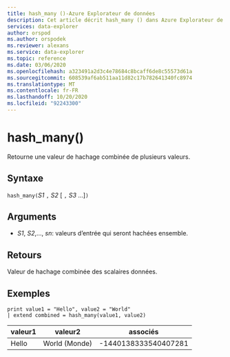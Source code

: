 ```yaml
---
title: hash_many ()-Azure Explorateur de données
description: Cet article décrit hash_many () dans Azure Explorateur de données.
services: data-explorer
author: orspod
ms.author: orspodek
ms.reviewer: alexans
ms.service: data-explorer
ms.topic: reference
ms.date: 03/06/2020
ms.openlocfilehash: a323491a2d3c4e78684c8bcaff6de8c55573d61a
ms.sourcegitcommit: 608539af6ab511aa11d82c17b782641340fc8974
ms.translationtype: MT
ms.contentlocale: fr-FR
ms.lasthandoff: 10/20/2020
ms.locfileid: "92243300"
---
```

# <a name="hash_many"></a>hash_many()

Retourne une valeur de hachage combinée de plusieurs valeurs.

## <a name="syntax"></a>Syntaxe

`hash_many(`*S1* `,` *S2* [ `,` *S3* ...]`)`

## <a name="arguments"></a>Arguments

* *S1*, *S2*,..., *sn*: valeurs d’entrée qui seront hachées ensemble.

## <a name="returns"></a>Retours

Valeur de hachage combinée des scalaires données.

## <a name="examples"></a>Exemples

<!-- csl: https://help.kusto.windows.net/Samples -->
```kusto
print value1 = "Hello", value2 = "World"
| extend combined = hash_many(value1, value2)
```

|valeur1|valeur2|associés|
|---|---|---|
|Hello|World (Monde)|-1440138333540407281|
